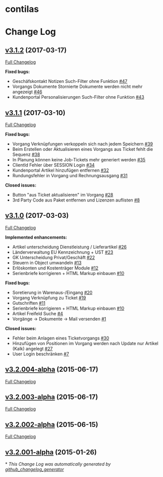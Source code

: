contilas
========
# Change Log

## [v3.1.2](https://github.com/schealex/contilas/tree/v3.1.2) (2017-03-17)
[Full Changelog](https://github.com/schealex/contilas/compare/v3.1.1...v3.1.2)

**Fixed bugs:**

- Geschäfskontakt Notizen Such-Filter ohne Funktion [\#47](https://github.com/schealex/contilas/issues/47)
- Vorgangs Dokumente Stornierte Dokumente werden nicht mehr angezeigt [\#46](https://github.com/schealex/contilas/issues/46)
- Kundenportal Personalisierungen Such-Filter ohne Funktion [\#43](https://github.com/schealex/contilas/issues/43)

## [v3.1.1](https://github.com/schealex/contilas/tree/v3.1.1) (2017-03-10)
[Full Changelog](https://github.com/schealex/contilas/compare/v3.1.0...v3.1.1)

**Fixed bugs:**

- Vorgang Verknüpfungen verkoppeln sich nach jedem Speichern [\#39](https://github.com/schealex/contilas/issues/39)
- Beim Erstellen oder Aktualisieren eines Vorgangs aus Ticket fehlt die Sequenz [\#38](https://github.com/schealex/contilas/issues/38)
- In Planung können keine Job-Tickets mehr generiert werden [\#35](https://github.com/schealex/contilas/issues/35)
- ClientId Fehler über SESSION Login [\#34](https://github.com/schealex/contilas/issues/34)
- Kundenportal Artikel hinzufügen entfernen [\#32](https://github.com/schealex/contilas/issues/32)
- Rundungsfehler in Vorgang und Rechnungsausgang [\#31](https://github.com/schealex/contilas/issues/31)

**Closed issues:**

- Button "aus Ticket aktualisieren" im Vorgang [\#28](https://github.com/schealex/contilas/issues/28)
- 3rd Party Code aus Paket entfernen und Lizenzen auflisten [\#8](https://github.com/schealex/contilas/issues/8)

## [v3.1.0](https://github.com/schealex/contilas/tree/v3.1.0) (2017-03-03)
[Full Changelog](https://github.com/schealex/contilas/compare/v3.2.004-alpha...v3.1.0)

**Implemented enhancements:**

- Artikel unterscheidung Dienstleistung / Lieferartikel [\#26](https://github.com/schealex/contilas/issues/26)
- Länderverwaltung EU Kennzeichnung + UST [\#23](https://github.com/schealex/contilas/issues/23)
- GK Unterscheidung Privat/Geschäft [\#22](https://github.com/schealex/contilas/issues/22)
- Steuern in Object umwandeln [\#13](https://github.com/schealex/contilas/issues/13)
- Erlöskonten und Kostenträger Module [\#12](https://github.com/schealex/contilas/issues/12)
- Serienbriefe korrigieren + HTML Markup einbauen [\#10](https://github.com/schealex/contilas/issues/10)

**Fixed bugs:**

- Soretierung in Warenaus-/Eingang [\#20](https://github.com/schealex/contilas/issues/20)
- Vorgang Verknüpfung zu Ticket [\#19](https://github.com/schealex/contilas/issues/19)
- Gutschriften [\#11](https://github.com/schealex/contilas/issues/11)
- Serienbriefe korrigieren + HTML Markup einbauen [\#10](https://github.com/schealex/contilas/issues/10)
- Artikel Freifeld Suche [\#4](https://github.com/schealex/contilas/issues/4)
- Vorgänge -\> Dokumente -\> Mail versenden [\#1](https://github.com/schealex/contilas/issues/1)

**Closed issues:**

- Fehler beim Anlagen eines Ticketvorgangs [\#30](https://github.com/schealex/contilas/issues/30)
- Hinzufügen von Positionen im Vorgang werden nach Update nur Artikel \(Kalk\) angelegt [\#27](https://github.com/schealex/contilas/issues/27)
- User Login beschränken [\#7](https://github.com/schealex/contilas/issues/7)

## [v3.2.004-alpha](https://github.com/schealex/contilas/tree/v3.2.004-alpha) (2015-06-17)
[Full Changelog](https://github.com/schealex/contilas/compare/v3.2.003-alpha...v3.2.004-alpha)

## [v3.2.003-alpha](https://github.com/schealex/contilas/tree/v3.2.003-alpha) (2015-06-17)
[Full Changelog](https://github.com/schealex/contilas/compare/v3.2.002-alpha...v3.2.003-alpha)

## [v3.2.002-alpha](https://github.com/schealex/contilas/tree/v3.2.002-alpha) (2015-06-15)
[Full Changelog](https://github.com/schealex/contilas/compare/v3.2.001-alpha...v3.2.002-alpha)

## [v3.2.001-alpha](https://github.com/schealex/contilas/tree/v3.2.001-alpha) (2015-01-26)


\* *This Change Log was automatically generated by [github_changelog_generator](https://github.com/skywinder/Github-Changelog-Generator)*